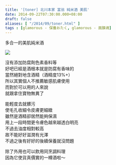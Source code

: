 ```yaml
---
title: '[toner] 北川本家 富翁 純米酒 美肌'
date: 2014-09-22T07:30:00.000+08:00
draft: false
aliases: [ "/2014/09/toner.html" ]
tags : [glamorous - 保養おたく, glamorous - 面膜魂]
---
```


多合一的美肌純米酒  

[![](https://1.bp.blogspot.com/-guOZuqr0hdY/XExyyVaKlVI/AAAAAAAAG9I/vN2quluLpD0OZBl2QylcNiudoAT8ibK7wCLcBGAs/s640/13187591223_14117be240_z.jpg)](https://1.bp.blogspot.com/-guOZuqr0hdY/XExyyVaKlVI/AAAAAAAAG9I/vN2quluLpD0OZBl2QylcNiudoAT8ibK7wCLcBGAs/s1600/13187591223_14117be240_z.jpg)

沒有添加防腐劑色素香料等  
好吧已經是酒根本就是防腐有香味的  
當然絕對地含酒精（酒精度13%+）  
所以其實個人不推薦敏感肌膚使用  
而對於可以用的人來說  
就跟拿住寶物無異了  
  
能輕度去就髒污  
使毛孔收細令皮膚更細緻  
雖然是酒精卻居然能夠保濕  
用上一段時間更令膚色越來越透白明亮  
不過去油度相對較高  
故不能好好滋潤有光澤  
不過之後有好好的後續保養就沒問題  
  
除了外用也可以飲用同烹調料理  
因為它使貨真價實的一樽酒啦～
